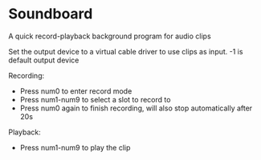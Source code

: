 # Soundboard
A quick record-playback background program for audio clips


Set the output device to a virtual cable driver to use clips as input.
-1 is default output device

Recording:
- Press num0 to enter record mode
- Press num1-num9 to select a slot to record to
- Press num0 again to finish recording, will also stop automatically after 20s

Playback:
- Press num1-num9 to play the clip
